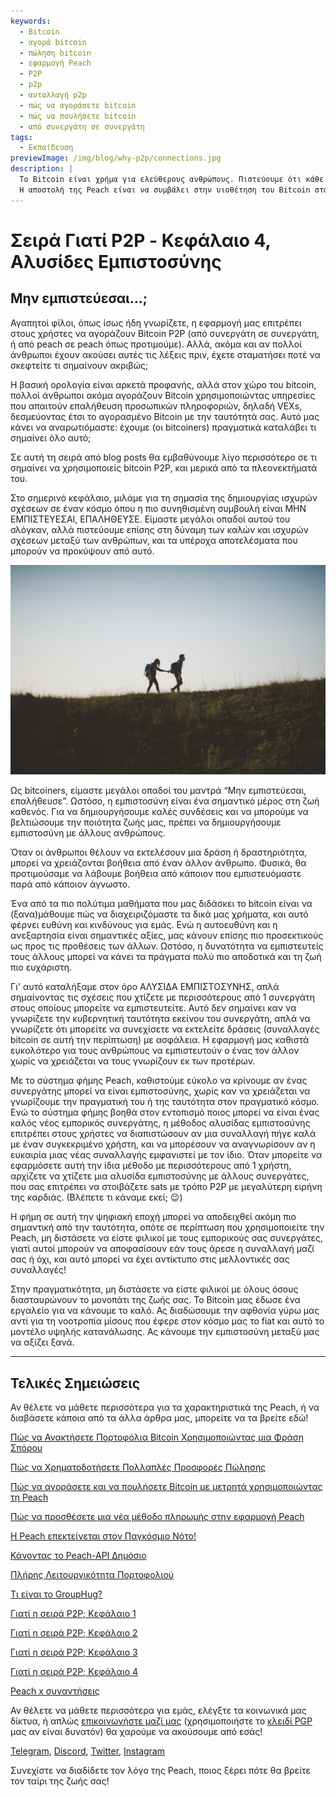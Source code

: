 ```yaml
---
keywords:
  - Bitcoin
  - αγορά bitcoin
  - πώληση bitcoin
  - εφαρμογή Peach
  - P2P
  - p2p
  - ανταλλαγή p2p
  - πώς να αγοράσετε bitcoin
  - πώς να πουλήσετε bitcoin
  - από συνεργάτη σε συνεργάτη
tags:
  - Εκπαίδευση
previewImage: /img/blog/why-p2p/connections.jpg
description: |
  Το Bitcoin είναι χρήμα για ελεύθερους ανθρώπους. Πιστεύουμε ότι κάθε άνθρωπος έχει το δικαίωμα να επιλέξει με ποιο νόμισμα θα αποθηκεύσει τον πλούτο του, το αποτέλεσμα της εργασίας του, του χρόνου και της ενέργειάς του.
  Η αποστολή της Peach είναι να συμβάλει στην υιοθέτηση του Bitcoin στα χέρια των ανθρώπων.
---
```


# Σειρά Γιατί P2P - Κεφάλαιο 4, Αλυσίδες Εμπιστοσύνης

## Μην εμπιστεύεσαι...;

Αγαπητοί φίλοι, όπως ίσως ήδη γνωρίζετε, η εφαρμογή μας επιτρέπει στους χρήστες να αγοράζουν Bitcoin P2P (από συνεργάτη σε συνεργάτη, ή από peach σε peach όπως προτιμούμε). Αλλά, ακόμα και αν πολλοί άνθρωποι έχουν ακούσει αυτές τις λέξεις πριν, έχετε σταματήσει ποτέ να σκεφτείτε τι σημαίνουν ακριβώς;

Η βασική ορολογία είναι αρκετά προφανής, αλλά στον χώρο του bitcoin, πολλοί άνθρωποι ακόμα αγοράζουν Bitcoin χρησιμοποιώντας υπηρεσίες που απαιτούν επαλήθευση προσωπικών πληροφοριών, δηλαδή VEXs, δεσμεύοντας έτσι το αγορασμένο Bitcoin με την ταυτότητά σας. Αυτό μας κάνει να αναρωτιόμαστε: έχουμε (οι bitcoiners) πραγματικά καταλάβει τι σημαίνει όλο αυτό;

Σε αυτή τη σειρά από blog posts θα εμβαθύνουμε λίγο περισσότερο σε τι σημαίνει να χρησιμοποιείς bitcoin P2P, και μερικά από τα πλεονεκτήματά του.

Στο σημερινό κεφάλαιο, μιλάμε για τη σημασία της δημιουργίας ισχυρών σχέσεων σε έναν κόσμο όπου η πιο συνηθισμένη συμβουλή είναι ΜΗΝ ΕΜΠΙΣΤΕΥΕΣΑΙ, ΕΠΑΛΗΘΕΥΣΕ. Είμαστε μεγάλοι οπαδοί αυτού του σλόγκαν, αλλά πιστεύουμε επίσης στη δύναμη των καλών και ισχυρών σχέσεων μεταξύ των ανθρώπων, και τα υπέροχα αποτελέσματα που μπορούν να προκύψουν από αυτό.

![peach bitcoin δημιουργεί εμπιστοσύνη μεταξύ συνεργατών](/img/blog/why-p2p/trust.jpg)

Ως bitcoiners, είμαστε μεγάλοι οπαδοί του μαντρά “Μην εμπιστεύεσαι, επαλήθευσε”. Ωστόσο, η εμπιστοσύνη είναι ένα σημαντικό μέρος στη ζωή καθενός. Για να δημιουργήσουμε καλές συνδέσεις και να μπορούμε να βελτιώσουμε την ποιότητα ζωής μας, πρέπει να δημιουργήσουμε εμπιστοσύνη με άλλους ανθρώπους.

Όταν οι άνθρωποι θέλουν να εκτελέσουν μια δράση ή δραστηριότητα, μπορεί να χρειάζονται βοήθεια από έναν άλλον άνθρωπο. Φυσικά, θα προτιμούσαμε να λάβουμε βοήθεια από κάποιον που εμπιστευόμαστε παρά από κάποιον άγνωστο.

Ένα από τα πιο πολύτιμα μαθήματα που μας διδάσκει το bitcoin είναι να (ξανα)μάθουμε πώς να διαχειριζόμαστε τα δικά μας χρήματα, και αυτό φέρνει ευθύνη και κινδύνους για εμάς. Ενώ η αυτοευθύνη και η ανεξαρτησία είναι σημαντικές αξίες, μας κάνουν επίσης πιο προσεκτικούς ως προς τις προθέσεις των άλλων. Ωστόσο, η δυνατότητα να εμπιστευτείς τους άλλους μπορεί να κάνει τα πράγματα πολύ πιο αποδοτικά και τη ζωή πιο ευχάριστη.

Γι' αυτό καταλήξαμε στον όρο ΑΛΥΣΙΔΑ ΕΜΠΙΣΤΟΣΥΝΗΣ, απλά σημαίνοντας τις σχέσεις που χτίζετε με περισσότερους από 1 συνεργάτη στους οποίους μπορείτε να εμπιστευτείτε. Αυτό δεν σημαίνει καν να γνωρίζετε την κυβερνητική ταυτότητα εκείνου του συνεργάτη, απλά να γνωρίζετε ότι μπορείτε να συνεχίσετε να εκτελείτε δράσεις (συναλλαγές bitcoin σε αυτή την περίπτωση) με ασφάλεια. Η εφαρμογή μας καθιστά ευκολότερο για τους ανθρώπους να εμπιστευτούν ο ένας τον άλλον χωρίς να χρειάζεται να τους γνωρίζουν εκ των προτέρων.

Με το σύστημα φήμης Peach, καθιστούμε εύκολο να κρίνουμε αν ένας συνεργάτης μπορεί να είναι εμπιστοσύνης, χωρίς καν να χρειάζεται να γνωρίζουμε την πραγματική του ή της ταυτότητα στον πραγματικό κόσμο. Ενώ το σύστημα φήμης βοηθά στον εντοπισμό ποιος μπορεί να είναι ένας καλός νέος εμπορικός συνεργάτης, η μέθοδος αλυσίδας εμπιστοσύνης επιτρέπει στους χρήστες να διαπιστώσουν αν μια συναλλαγή πήγε καλά με έναν συγκεκριμένο χρήστη, και να μπορέσουν να αναγνωρίσουν αν η ευκαιρία μιας νέας συναλλαγής εμφανιστεί με τον ίδιο. Όταν μπορείτε να εφαρμόσετε αυτή την ίδια μέθοδο με περισσότερους από 1 χρήστη, αρχίζετε να χτίζετε μια αλυσίδα εμπιστοσύνης με άλλους συνεργάτες, που σας επιτρέπει να στοιβάζετε sats με τρόπο P2P με μεγαλύτερη ειρήνη της καρδιάς. (Βλέπετε τι κάναμε εκεί; :wink:)

Η φήμη σε αυτή την ψηφιακή εποχή μπορεί να αποδειχθεί ακόμη πιο σημαντική από την ταυτότητα, οπότε σε περίπτωση που χρησιμοποιείτε την Peach, μη διστάσετε να είστε φιλικοί με τους εμπορικούς σας συνεργάτες, γιατί αυτοί μπορούν να αποφασίσουν εάν τους άρεσε η συναλλαγή μαζί σας ή όχι, και αυτό μπορεί να έχει αντίκτυπο στις μελλοντικές σας συναλλαγές!

Στην πραγματικότητα, μη διστάσετε να είστε φιλικοί με όλους όσους διασταυρώνουν το μονοπάτι της ζωής σας. Το Bitcoin μας έδωσε ένα εργαλείο για να κάνουμε το καλό. Ας διαδώσουμε την αφθονία γύρω μας αντί για τη νοοτροπία μίσους που έφερε στον κόσμο μας το fiat και αυτό το μοντέλο υψηλής κατανάλωσης. Ας κάνουμε την εμπιστοσύνη μεταξύ μας να αξίζει ξανά.

---

## Τελικές Σημειώσεις

Αν θέλετε να μάθετε περισσότερα για τα χαρακτηριστικά της Peach, ή να διαβάσετε κάποια από τα άλλα άρθρα μας, μπορείτε να τα βρείτε εδώ!

[Πώς να Ανακτήσετε Πορτοφόλια Bitcoin Χρησιμοποιώντας μια Φράση Σπόρου](https://peachbitcoin.com/el/blog/how-to-restore-peach-wallet/)

[Πώς να Χρηματοδοτήσετε Πολλαπλές Προσφορές Πώλησης](https://peachbitcoin.com/el/blog/funding-multiple-sell-offers/)

[Πώς να αγοράσετε και να πουλήσετε Bitcoin με μετρητά χρησιμοποιώντας τη Peach](https://peachbitcoin.com/el/blog/how-to-buy-and-sell-bitcoin-with-cash-using-peach/)

[Πώς να προσθέσετε μια νέα μέθοδο πληρωμής στην εφαρμογή Peach](https://peachbitcoin.com/el/blog/how-to-add-a-payment-method/)

[Η Peach επεκτείνεται στον Παγκόσμιο Νότο!](https://peachbitcoin.com/el/blog/peach-expands-to-the-global-south/)

[Κάνοντας το Peach-API Δημόσιο](https://peachbitcoin.com/el/blog/making-our-peach-api-public/)

[Πλήρης Λειτουργικότητα Πορτοφολιού](https://peachbitcoin.com/el/blog/full-wallet-functionality/)

[Τι είναι το GroupHug?](https://peachbitcoin.com/el/blog/group-hug/)

[Γιατί η σειρά P2P; Κεφάλαιο 1](https://peachbitcoin.com/el/blog/why-p2p-chapter-1/)

[Γιατί η σειρά P2P; Κεφάλαιο 2](https://peachbitcoin.com/el/blog/why-p2p-chapter-2/)

[Γιατί η σειρά P2P; Κεφάλαιο 3](https://peachbitcoin.com/el/blog/why-p2p-chapter-3-circular-economies/)

[Γιατί η σειρά P2P; Κεφάλαιο 4](https://peachbitcoin.com/el/blog/why-p2p-chapter-4-chains-of-trust/)

[Peach x συναντήσεις](https://peachbitcoin.com/el/blog/peach-for-meetups/)

Αν θέλετε να μάθετε περισσότερα για εμάς, ελέγξτε τα κοινωνικά μας δίκτυα, ή απλώς [επικοινωνήστε μαζί μας](mailto:hello@peachbitcoin.com) (χρησιμοποιήστε το [κλειδί PGP](https://keys.openpgp.org/vks/v1/by-fingerprint/48339A19645E2E53488E0E5479E1B270FACD1BD2) μας αν είναι δυνατόν) θα χαρούμε να ακούσουμε από εσάς!

[Telegram](https://t.me/+GkOW1J-ixBBkZWRk), [Discord](https://discord.gg/ypeHz3SW54), [Twitter](https://twitter.com/peachbitcoin), [Instagram](https://instagram.com/peachbitcoin)

Συνεχίστε να διαδίδετε τον λόγο της Peach, ποιος ξέρει πότε θα βρείτε τον ταίρι της ζωής σας!

